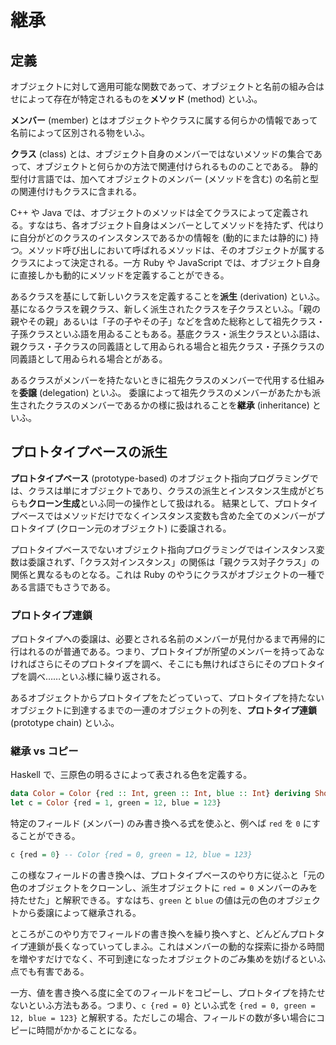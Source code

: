# 継承

## 定義

オブジェクトに対して適用可能な関数であって、オブジェクトと名前の組み合はせによって存在が特定されるものを**メソッド** (method) といふ。

**メンバー** (member) とはオブジェクトやクラスに属する何らかの情報であって名前によって区別される物をいふ。

**クラス** (class) とは、オブジェクト自身のメンバーではないメソッドの集合であって、オブジェクトと何らかの方法で関連付けられるもののことである。
静的型付け言語では、加へてオブジェクトのメンバー (メソッドを含む)  の名前と型の関連付けもクラスに含まれる。

C++ や Java では、オブジェクトのメソッドは全てクラスによって定義される。すなはち、各オブジェクト自身はメンバーとしてメソッドを持たず、代はりに自分がどのクラスのインスタンスであるかの情報を (動的にまたは静的に) 持つ。メソッド呼び出しにおいて呼ばれるメソッドは、そのオブジェクトが属するクラスによって決定される。一方 Ruby や JavaScript では、オブジェクト自身に直接しかも動的にメソッドを定義することができる。

あるクラスを基にして新しいクラスを定義することを**派生** (derivation) といふ。
基になるクラスを親クラス、新しく派生されたクラスを子クラスといふ。「親の親やその親」あるいは「子の子やその子」などを含めた総称として祖先クラス・子孫クラスといふ語を用ゐることもある。基底クラス・派生クラスといふ語は、親クラス・子クラスの同義語として用ゐられる場合と祖先クラス・子孫クラスの同義語として用ゐられる場合とがある。

あるクラスがメンバーを持たないときに祖先クラスのメンバーで代用する仕組みを**委譲** (delegation) といふ。 
委譲によって祖先クラスのメンバーがあたかも派生されたクラスのメンバーであるかの様に扱はれることを**継承** (inheritance) といふ。

## プロトタイプベースの派生

**プロトタイプベース** (prototype-based) のオブジェクト指向プログラミングでは、クラスは単にオブジェクトであり、クラスの派生とインスタンス生成がどちらも**クローン生成**といふ同一の操作として扱はれる。
結果として、プロトタイプベースではメソッドだけでなくインスタンス変数も含めた全てのメンバーがプロトタイプ (クローン元のオブジェクト) に委譲される。

プロトタイプベースでないオブジェクト指向プログラミングではインスタンス変数は委譲されず、「クラス対インスタンス」の関係は「親クラス対子クラス」の関係と異なるものとなる。これは
Ruby のやうにクラスがオブジェクトの一種である言語でもさうである。

### プロトタイプ連鎖

プロトタイプへの委譲は、必要とされる名前のメンバーが見付かるまで再帰的に行はれるのが普通である。つまり、プロトタイプが所望のメンバーを持ってゐなければさらにそのプロトタイプを調べ、そこにも無ければさらにそのプロトタイプを調べ……といふ様に繰り返される。

あるオブジェクトからプロトタイプをたどっていって、プロトタイプを持たないオブジェクトに到達するまでの一連のオブジェクトの列を、**プロトタイプ連鎖** (prototype chain) といふ。

### 継承 vs コピー

Haskell で、三原色の明るさによって表される色を定義する。

``` haskell
data Color = Color {red :: Int, green :: Int, blue :: Int} deriving Show
let c = Color {red = 1, green = 12, blue = 123}
```

特定のフィールド (メンバー) のみ書き換へる式を使ふと、例へば `red` を `0` にすることができる。

``` haskell
c {red = 0} -- Color {red = 0, green = 12, blue = 123}
```

この様なフィールドの書き換へは、プロトタイプベースのやり方に従ふと「元の色のオブジェクトをクローンし、派生オブジェクトに
`red = 0` メンバーのみを持たせた」と解釈できる。すなはち、`green` と `blue`
の値は元の色のオブジェクトから委譲によって継承される。

ところがこのやり方でフィールドの書き換へを繰り換へすと、どんどんプロトタイプ連鎖が長くなっていってしまふ。これはメンバーの動的な探索に掛かる時間を増やすだけでなく、不可到達になったオブジェクトのごみ集めを妨げるといふ点でも有害である。

一方、値を書き換へる度に全てのフィールドをコピーし、プロトタイプを持たせないといふ方法もある。つまり、`c {red = 0}` といふ式を `{red = 0, green = 12, blue = 123}` と解釈する。ただしこの場合、フィールドの数が多い場合にコピーに時間がかかることになる。

